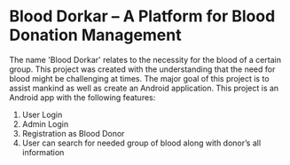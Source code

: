 # Blood Dorkar – A Platform for Blood Donation Management
The name 'Blood Dorkar' relates to the necessity for the blood of a certain group. This project was created with the understanding that the need for blood might be challenging at times. The major goal of this project is to assist mankind as well as create an Android application. This project is an Android app with the following features:
1. User Login
2. Admin Login
3. Registration as Blood Donor
4. User can search for needed group of blood along with donor’s all information

